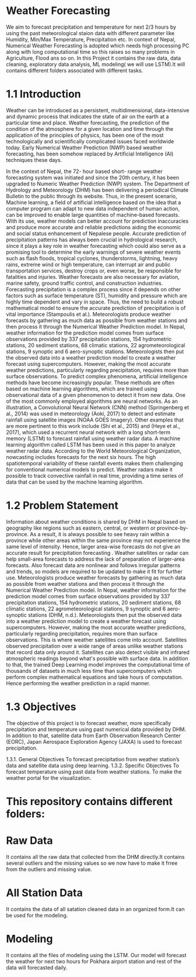 # Weather Forecasting
We aim to forecast precipitation and temperature for next 2/3 hours by using the past meteorological staion data with different parameter like Humidity,
Min/Max Temperature, Precipitation etc. In context of Nepal, Numerical Weather Forecasting is adopted which needs high processing PC along with long computational
time so this raises so many problems in Agriculture, Flood ans so on. In this Project it contains the raw data, data cleaning, exploratory data analysis,
ML modeling( we will use LSTM).It will contains different folders associated with different tasks.

# 1.1 Introduction
Weather can be introduced as a persistent, multidimensional, data-intensive and dynamic process that indicates the state of air on the earth at a particular time and place. Weather forecasting, the prediction of the condition of the atmosphere for a given location and time through the application of the principles of physics, has been one of the most technologically and scientifically complicated issues faced worldwide today. Early Numerical Weather Prediction (NWP) based weather forecasting, has been somehow replaced by Artificial Intelligence (AI) techniques these days.

In the context of Nepal, the 72- hour based short- range weather forecasting system was initiated and since the 20th century, it has been upgraded to Numeric Weather Prediction (NWP) system. The Department of Hydrology and Meteorology (DHM) has been delivering a periodical Climate Bulletin to the public through its website. Thus, in the present scenario, Machine learning, a field of artificial intelligence based on the idea that a computer program can adapt to new data independent of human action, can be improved to enable large quantities of machine-based forecasts. With its use, weather models can better account for prediction inaccuracies and produce more accurate and reliable predictions aiding the economic and social status enhancement of Nepalese people. Accurate prediction of precipitation patterns has always been crucial in hydrological research, since it plays a key role in weather forecasting which could also serve as a promising tool to determine the early warnings of severe weather events such as  flash floods, tropical cyclones, thunderstorms, lightning, heavy rains, extreme wind or high temperature, can interrupt air and public transportation services, destroy crops or, even worse, be responsible for fatalities and injuries. Weather forecasts are also necessary for aviation, marine safety, ground traffic control, and construction industries. Forecasting precipitation is a complex process since it depends on other factors such as surface temperature (ST), humidity and pressure which are highly time dependent and vary in space. Thus, the need to build a robust mathematical model to ensure the accurate prediction of precipitation is of vital importance (Stampoulis et al.). Meteorologists produce weather forecasts by gathering as much data as possible from weather stations and then process it through the Numerical Weather Prediction model. In Nepal, weather information for the prediction model comes from surface observations provided by 337 precipitation stations, 154 hydrometric stations, 20 sediment stations, 68 climatic stations, 22 agrometeorological stations, 9 synoptic and 6 aero-synoptic stations. Meteorologists then put the observed data into a weather prediction model to create a weather forecast using supercomputers. However, making the most accurate weather predictions, particularly regarding precipitation, requires more than surface observations.
To predict complex phenomena, artificial intelligence methods have become increasingly popular. These methods are often based on machine learning algorithms, which are trained using observational data of a given phenomenon to detect it from new data. One of the most commonly employed algorithms are neural networks. As an illustration, a Convolutional Neural Network (CNN) method (Springenberg et al., 2014) was used in meteorology (Aoki, 2017) to detect and estimate rainfall using satellite images (NOAA GOES Imagery). Other examples that are more pertinent to this work include (Shi et al., 2015) and (Heye et al., 2017), which used a recurrent neural network with a long short-term memory (LSTM) to forecast rainfall using weather radar data.
A machine learning algorithm called LSTM has been used in this paper to analyze weather radar data. According to the World Meteorological Organization, nowcasting includes forecasts for the next six hours. The high spatiotemporal variability of these rainfall events makes them challenging for conventional numerical models to predict. Weather radars make it possible to track convective rainfall in real time, providing a time series of data  that can be used by the machine learning algorithm.

# 1.2 Problem Statement
Information about weather conditions is shared by DHM in Nepal based on geography like regions such as eastern, central, or western or province-by-province. As a result, it is always possible to see heavy rain within a province while other areas within the same province may not experience the same level of intensity. Hence, larger area-wise forecasts do not give an accurate result for precipitation forecasting . Weather satellites or radar can help small-area forecasts to address the lack of preparation of larger-area forecasts. Also forecast data are nonlinear and follows irregular patterns and trends, so models are required to be updated to make it fit for further use.
Meteorologists produce weather forecasts by gathering as much data as possible from weather stations and then process it through the Numerical Weather Prediction model. In Nepal, weather information for the prediction model comes from surface observations provided by 337 precipitation stations, 154 hydrometric stations, 20 sediment stations, 68 climatic stations, 22 agrometeorological stations, 9 synoptic and 6 aero-synoptic stations (DHM, n.d.). Meteorologists then put the observed data into a weather prediction model to create a weather forecast using supercomputers. However, making the most accurate weather predictions, particularly regarding precipitation, requires more than surface observations. This is where weather satellites come into account. Satellites observed precipitation over a wide range of areas unlike weather stations that record data only around it. Satellites can also detect visible and infrared atmospheric readings beyond what's possible with surface data. In addition to that, the trained Deep Learning model improves the computational time of thousands of datasets in much less time than supercomputers which perform complex mathematical equations and take hours of computation.  Hence performing the weather prediction in a rapid manner.

# 1.3 Objectives
The objective of this project is to forecast weather, more specifically precipitation and temperature using past numerical data provided by DHM. In addition to that, satellite data from Earth Observation Research Center (EORC), Japan Aerospace Exploration Agency (JAXA) is used to forecast precipitation.

   1.3.1. General Objectives
To forecast  precipitation  from weather station’s data and satellite data using deep learning.
   1.3.2. Specific Objectives
To forecast temperature using past data from weather stations.
To make the weather portal for the visualization.
# This repository contains different folders:
# Raw Data
It contains all the raw data that collected from the DHM directly.It contains several outliers and the missing values so we now have to make it frree from the outliers and missing value.

# All Station Data
It contains the data of all satation cleaned data in an organized form.It can be used for the modeling.

# Modeling
It contains all the files of modeling using the LSTM. Our model will forecast the weather for next two hours for Pokhara airport station and rest of the data will forecasted daily. 
